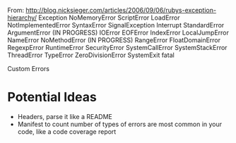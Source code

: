 
  From: http://blog.nicksieger.com/articles/2006/09/06/rubys-exception-hierarchy/
  Exception
   NoMemoryError
   ScriptError
     LoadError
     NotImplementedError
     SyntaxError
   SignalException
     Interrupt
   StandardError
     ArgumentError       (IN PROGRESS)
     IOError
       EOFError
     IndexError
     LocalJumpError
     NameError
       NoMethodError     (IN PROGRESS)
     RangeError
       FloatDomainError
     RegexpError
     RuntimeError
     SecurityError
     SystemCallError
     SystemStackError
     ThreadError
     TypeError
     ZeroDivisionError
   SystemExit
   fatal

   Custom Errors

# Potential Ideas
  * Headers, parse it like a README
  * Manifest to count number of types of errors are most common in your code, like a code coverage report

